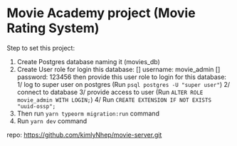 # Movie Academy project (Movie Rating System)

Step to set this project:

1. Create Postgres database naming it (movies_db)
2. Create User role for login this database:
   [] username: movie_admin
   [] password: 123456
   then provide this user role to login for this database:
   1/ log to super user on postgres (Run `psql postgres -U "super user"`)
   2/ connect to database
   3/ provide access to user (Run `ALTER ROLE movie_admin WITH LOGIN;`)
   4/ Run `CREATE EXTENSION IF NOT EXISTS "uuid-ossp";`
3. Then run `yarn typeorm migration:run` command
4. Run `yarn dev` command

repo: https://github.com/kimlyNhep/movie-server.git
